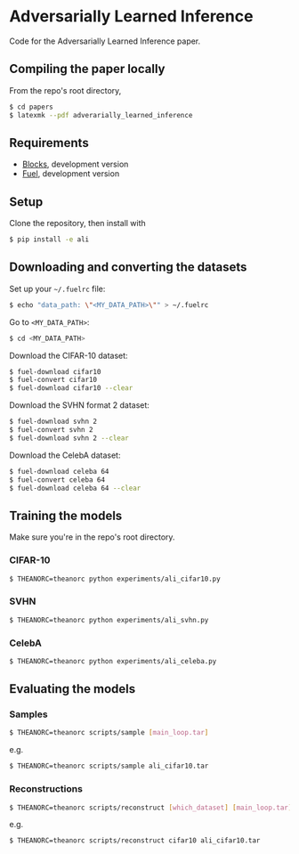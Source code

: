 # Adversarially Learned Inference

Code for the Adversarially Learned Inference paper.

## Compiling the paper locally

From the repo's root directory,

``` bash
$ cd papers
$ latexmk --pdf adverarially_learned_inference
```

## Requirements

* [Blocks](https://blocks.readthedocs.org/en/latest/), development version
* [Fuel](https://fuel.readthedocs.org/en/latest/), development version

## Setup

Clone the repository, then install with

``` bash
$ pip install -e ali
```

## Downloading and converting the datasets

Set up your `~/.fuelrc` file:

``` bash
$ echo "data_path: \"<MY_DATA_PATH>\"" > ~/.fuelrc
```

Go to `<MY_DATA_PATH>`:

``` bash
$ cd <MY_DATA_PATH>
```

Download the CIFAR-10 dataset:

``` bash
$ fuel-download cifar10
$ fuel-convert cifar10
$ fuel-download cifar10 --clear
```

Download the SVHN format 2 dataset:

``` bash
$ fuel-download svhn 2
$ fuel-convert svhn 2
$ fuel-download svhn 2 --clear
```

Download the CelebA dataset:

``` bash
$ fuel-download celeba 64
$ fuel-convert celeba 64
$ fuel-download celeba 64 --clear
```

## Training the models

Make sure you're in the repo's root directory.

### CIFAR-10

``` bash
$ THEANORC=theanorc python experiments/ali_cifar10.py
```

### SVHN

``` bash
$ THEANORC=theanorc python experiments/ali_svhn.py
```

### CelebA

``` bash
$ THEANORC=theanorc python experiments/ali_celeba.py
```

## Evaluating the models

### Samples

``` bash
$ THEANORC=theanorc scripts/sample [main_loop.tar]
```

e.g.

``` bash
$ THEANORC=theanorc scripts/sample ali_cifar10.tar
```

### Reconstructions

``` bash
$ THEANORC=theanorc scripts/reconstruct [which_dataset] [main_loop.tar]
```

e.g.

``` bash
$ THEANORC=theanorc scripts/reconstruct cifar10 ali_cifar10.tar
```
